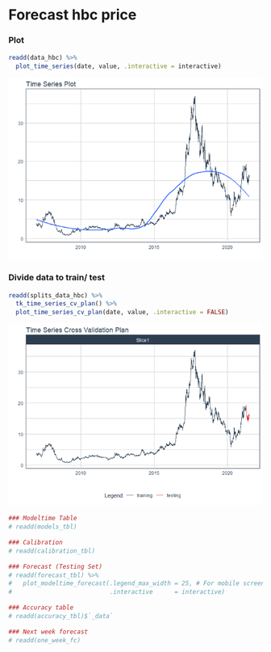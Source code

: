 
# Forecast hbc price

### Plot

``` r
readd(data_hbc) %>%
  plot_time_series(date, value, .interactive = interactive)
```

![](Readme_files/figure-gfm/unnamed-chunk-2-1.png)<!-- -->

### Divide data to train/ test

``` r
readd(splits_data_hbc) %>%
  tk_time_series_cv_plan() %>%
  plot_time_series_cv_plan(date, value, .interactive = FALSE)
```

![](Readme_files/figure-gfm/unnamed-chunk-3-1.png)<!-- -->

``` r
### Modeltime Table
# readd(models_tbl)
```

``` r
### Calibration
# readd(calibration_tbl)
```

``` r
### Forecast (Testing Set)
# readd(forecast_tbl) %>% 
#   plot_modeltime_forecast(.legend_max_width = 25, # For mobile screens
#                           .interactive      = interactive)
```

``` r
### Accuracy table
# readd(accuracy_tbl)$`_data`
```

``` r
### Next week forecast
# readd(one_week_fc)
```
